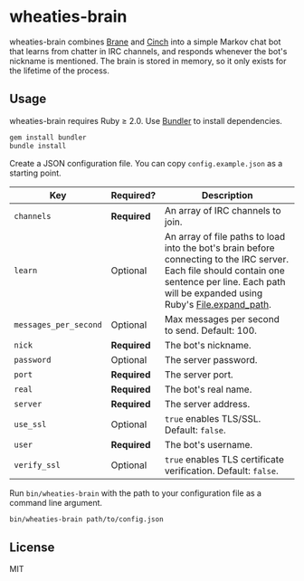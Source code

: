 # wheaties-brain

wheaties-brain combines [Brane](https://github.com/raws/brane-memory) and [Cinch](https://rubygems.org/gems/cinch) into a simple Markov chat bot that learns from chatter in IRC channels, and responds whenever the bot's nickname is mentioned. The brain is stored in memory, so it only exists for the lifetime of the process.

## Usage

wheaties-brain requires Ruby ≥ 2.0. Use [Bundler](https://bundler.io) to install dependencies.

```sh
gem install bundler
bundle install
```

Create a JSON configuration file. You can copy `config.example.json` as a starting point.

| Key | Required? | Description |
|-----|-----------|-------------|
| `channels` | **Required** | An array of IRC channels to join. |
| `learn` | Optional | An array of file paths to load into the bot's brain before connecting to the IRC server. Each file should contain one sentence per line. Each path will be expanded using Ruby's [File.expand_path](http://ruby-doc.org/core-2.7.1/File.html#method-c-expand_path). |
| `messages_per_second` | Optional | Max messages per second to send. Default: 100. |
| `nick` | **Required** | The bot's nickname. |
| `password` | Optional | The server password. |
| `port` | **Required** | The server port. |
| `real` | **Required** | The bot's real name. |
| `server` | **Required** | The server address. |
| `use_ssl` | Optional | `true` enables TLS/SSL. Default: `false`. |
| `user` | **Required** | The bot's username. |
| `verify_ssl` | Optional | `true` enables TLS certificate verification. Default: `false`. |

Run `bin/wheaties-brain` with the path to your configuration file as a command line argument.

```sh
bin/wheaties-brain path/to/config.json
```

## License

MIT
